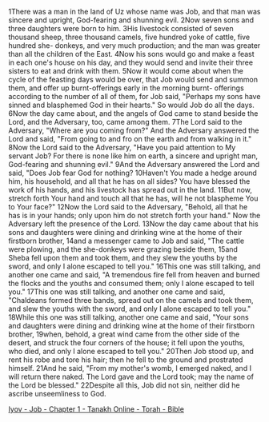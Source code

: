 
1There was a man in the land of Uz whose name was Job, and that man was sincere and upright, God-fearing and shunning evil.
2Now seven sons and three daughters were born to him.
3His livestock consisted of seven thousand sheep, three thousand camels, five hundred yoke of cattle, five hundred she- donkeys, and very much production; and the man was greater than all the children of the East.
4Now his sons would go and make a feast in each one's house on his day, and they would send and invite their three sisters to eat and drink with them.
5Now it would come about when the cycle of the feasting days would be over, that Job would send and summon them, and offer up burnt-offerings early in the morning burnt- offerings according to the number of all of them, for Job said, "Perhaps my sons have sinned and blasphemed God in their hearts." So would Job do all the days.
6Now the day came about, and the angels of God came to stand beside the Lord, and the Adversary, too, came among them.
7The Lord said to the Adversary, "Where are you coming from?" And the Adversary answered the Lord and said, "From going to and fro on the earth and from walking in it."
8Now the Lord said to the Adversary, "Have you paid attention to My servant Job? For there is none like him on earth, a sincere and upright man, God-fearing and shunning evil."
9And the Adversary answered the Lord and said, "Does Job fear God for nothing?
10Haven't You made a hedge around him, his household, and all that he has on all sides? You have blessed the work of his hands, and his livestock has spread out in the land.
11But now, stretch forth Your hand and touch all that he has, will he not blaspheme You to Your face?"
12Now the Lord said to the Adversary, "Behold, all that he has is in your hands; only upon him do not stretch forth your hand." Now the Adversary left the presence of the Lord.
13Now the day came about that his sons and daughters were dining and drinking wine at the home of their firstborn brother,
14and a messenger came to Job and said, "The cattle were plowing, and the she-donkeys were grazing beside them,
15and Sheba fell upon them and took them, and they slew the youths by the sword, and only I alone escaped to tell you."
16This one was still talking, and another one came and said, "A tremendous fire fell from heaven and burned the flocks and the youths and consumed them; only I alone escaped to tell you."
17This one was still talking, and another one came and said, "Chaldeans formed three bands, spread out on the camels and took them, and slew the youths with the sword, and only I alone escaped to tell you."
18While this one was still talking, another one came and said, "Your sons and daughters were dining and drinking wine at the home of their firstborn brother,
19when, behold, a great wind came from the other side of the desert, and struck the four corners of the house; it fell upon the youths, who died, and only I alone escaped to tell you."
20Then Job stood up, and rent his robe and tore his hair; then he fell to the ground and prostrated himself.
21And he said, "From my mother's womb, I emerged naked, and I will return there naked. The Lord gave and the Lord took; may the name of the Lord be blessed."
22Despite all this, Job did not sin, neither did he ascribe unseemliness to God.

[Iyov - Job - Chapter 1 - Tanakh Online - Torah - Bible](http://www.chabad.org/library/bible_cdo/aid/16403#lt=primary)
